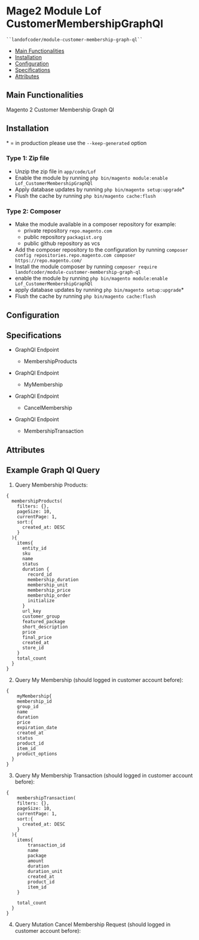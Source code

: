 # Mage2 Module Lof CustomerMembershipGraphQl

    ``landofcoder/module-customer-membership-graph-ql``

 - [Main Functionalities](#markdown-header-main-functionalities)
 - [Installation](#markdown-header-installation)
 - [Configuration](#markdown-header-configuration)
 - [Specifications](#markdown-header-specifications)
 - [Attributes](#markdown-header-attributes)


## Main Functionalities
Magento 2 Customer Membership Graph Ql

## Installation
\* = in production please use the `--keep-generated` option

### Type 1: Zip file

 - Unzip the zip file in `app/code/Lof`
 - Enable the module by running `php bin/magento module:enable Lof_CustomerMembershipGraphQl`
 - Apply database updates by running `php bin/magento setup:upgrade`\*
 - Flush the cache by running `php bin/magento cache:flush`

### Type 2: Composer

 - Make the module available in a composer repository for example:
    - private repository `repo.magento.com`
    - public repository `packagist.org`
    - public github repository as vcs
 - Add the composer repository to the configuration by running `composer config repositories.repo.magento.com composer https://repo.magento.com/`
 - Install the module composer by running `composer require landofcoder/module-customer-membership-graph-ql`
 - enable the module by running `php bin/magento module:enable Lof_CustomerMembershipGraphQl`
 - apply database updates by running `php bin/magento setup:upgrade`\*
 - Flush the cache by running `php bin/magento cache:flush`


## Configuration




## Specifications

 - GraphQl Endpoint
	- MembershipProducts

 - GraphQl Endpoint
	- MyMembership

 - GraphQl Endpoint
	- CancelMembership

 - GraphQl Endpoint
	- MembershipTransaction


## Attributes

## Example Graph Ql Query

1. Query Membership Products:
```
{
  membershipProducts(
    filters: {}, 
    pageSize: 10, 
    currentPage: 1, 
    sort:{
      created_at: DESC
    }
  ){
    items{
      entity_id
      sku
      name
      status
      duration {
        record_id
        membership_duration
        membership_unit
        membership_price
        membership_order
        initialize
      }
      url_key
      customer_group
      featured_package
      short_description
      price
      final_price
      created_at
      store_id
    }
    total_count
  }
}
```

2. Query My Membership (should logged in customer account before):
```
{
	myMembership{
    membership_id
    group_id
    name
    duration
    price
    expiration_date
    created_at
    status
    product_id
    item_id
    product_options
  }
}
```

3. Query My Membership Transaction (should logged in customer account before):
```
{
	membershipTransaction(
    filters: {}, 
    pageSize: 10, 
    currentPage: 1, 
    sort:{
      created_at: DESC
    }
  ){
    items{
      	transaction_id
      	name
      	package
      	amount
       	duration
      	duration_unit
        created_at
      	product_id
        item_id
    }
    
    total_count
  }
}
```
4. Query Mutation Cancel Membership Request (should logged in customer account before):
```
```